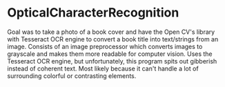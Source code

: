 # OpticalCharacterRecognition
Goal was to take a photo of a book cover and have the Open CV's library with Tesseract OCR engine to convert a book title into text/strings from an image. Consists of an image preprocessor which converts images to grayscale and makes them more readable for computer vision. Uses the Tesseract OCR engine, but unfortunately, this program spits out gibberish instead of coherent text. Most likely because it can't handle a lot of surrounding colorful or contrasting elements. 
